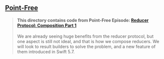 ## [Point-Free](https://www.pointfree.co)

> #### This directory contains code from Point-Free Episode: [Reducer Protocol: Composition Part 1](https://www.pointfree.co/episodes/ep203-reducer-protocol-composition-part-1)
>
> We are already seeing huge benefits from the reducer protocol, but one aspect is still not ideal, and that is how we compose reducers. We will look to result builders to solve the problem, and a new feature of them introduced in Swift 5.7.
